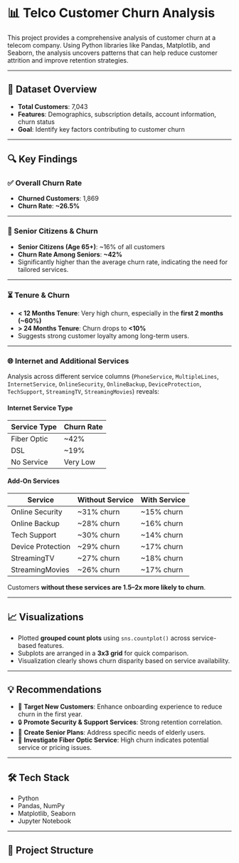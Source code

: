 # 📊 Telco Customer Churn Analysis

This project provides a comprehensive analysis of customer churn at a telecom company. Using Python libraries like Pandas, Matplotlib, and Seaborn, the analysis uncovers patterns that can help reduce customer attrition and improve retention strategies.

---

## 📌 Dataset Overview

- **Total Customers**: 7,043  
- **Features**: Demographics, subscription details, account information, churn status  
- **Goal**: Identify key factors contributing to customer churn

---

## 🔍 Key Findings

### ✅ Overall Churn Rate

- **Churned Customers**: 1,869  
- **Churn Rate**: **~26.5%**

---

### 👵 Senior Citizens & Churn

- **Senior Citizens (Age 65+)**: ~16% of all customers  
- **Churn Rate Among Seniors**: **~42%**  
- Significantly higher than the average churn rate, indicating the need for tailored services.

---

### ⏳ Tenure & Churn

- **< 12 Months Tenure**: Very high churn, especially in the **first 2 months (~60%)**
- **> 24 Months Tenure**: Churn drops to **<10%**
- Suggests strong customer loyalty among long-term users.

---

### 🌐 Internet and Additional Services

Analysis across different service columns (`PhoneService`, `MultipleLines`, `InternetService`, `OnlineSecurity`, `OnlineBackup`, `DeviceProtection`, `TechSupport`, `StreamingTV`, `StreamingMovies`) reveals:

#### Internet Service Type
| Service Type | Churn Rate |
|--------------|------------|
| Fiber Optic  | ~42%       |
| DSL          | ~19%       |
| No Service   | Very Low   |

#### Add-On Services
| Service             | Without Service | With Service |
|---------------------|-----------------|--------------|
| Online Security     | ~31% churn      | ~15% churn   |
| Online Backup       | ~28% churn      | ~16% churn   |
| Tech Support        | ~30% churn      | ~14% churn   |
| Device Protection   | ~29% churn      | ~17% churn   |
| StreamingTV         | ~27% churn      | ~18% churn   |
| StreamingMovies     | ~26% churn      | ~17% churn   |

Customers **without these services are 1.5–2x more likely to churn**.

---

## 📈 Visualizations

- Plotted **grouped count plots** using `sns.countplot()` across service-based features.
- Subplots are arranged in a **3x3 grid** for quick comparison.
- Visualization clearly shows churn disparity based on service availability.

---

## 💡 Recommendations

- 🎯 **Target New Customers**: Enhance onboarding experience to reduce churn in the first year.
- 🔒 **Promote Security & Support Services**: Strong retention correlation.
- 👵 **Create Senior Plans**: Address specific needs of elderly users.
- 🚧 **Investigate Fiber Optic Service**: High churn indicates potential service or pricing issues.

---

## 🛠️ Tech Stack

- Python
- Pandas, NumPy
- Matplotlib, Seaborn
- Jupyter Notebook

---

## 📁 Project Structure

